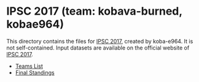 # IPSC 2017 (team: kobava-burned, kobae964)

This directory contains the files for [IPSC 2017](https://ipsc.ksp.sk/2017/problems), created by koba-e964.
It is not self-contained. Input datasets are available on the official website of [IPSC 2017](https://ipsc.ksp.sk/2017/problems).

- [Teams List](https://ipsc.ksp.sk/2017/teams)
- [Final Standings](https://ipsc.ksp.sk/2017/results/)